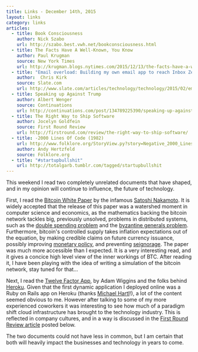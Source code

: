 ```yaml
---
title: Links - December 14th, 2015
layout: links
category: links
articles:
  - title: Book Consciousness
    author: Nick Szabo
    url: http://szabo.best.vwh.net/bookconsciousness.html
  - title: The Facts Have A Well-Known, You Know
    author: Paul Krugman
    source: New York Times
    url: http://krugman.blogs.nytimes.com/2015/12/13/the-facts-have-a-well-known-you-know/
  - title: "Email overload: Building my own email app to reach Inbox Zero."
    author:  Chris Kirk
    source: Slate.com
    url: http://www.slate.com/articles/technology/technology/2015/02/email_overload_building_my_own_email_app_to_reach_inbox_zero.html
  - title: Speaking up Against Trump
    author: Albert Wenger
    source: Continuations
    url: http://continuations.com/post/134789225390/speaking-up-against-trump
  - title: The Right Way to Ship Software
    author: Jocelyn Goldfein
    source: First Round Review
    url: http://firstround.com/review/the-right-way-to-ship-software/
  - title: -2000 Lines Of Code (1982)
    url: http://www.folklore.org/StoryView.py?story=Negative_2000_Lines_Of_Code.txt
    author: Andy Hertzfeld
    source: Folklore.org
  - title: "#startupbullshit"
    url: http://totalgarb.tumblr.com/tagged/startupbullshit
---
```


This weekend I read two completely unrelated documents that have shaped, and in my opinion will continue to influence, the future of technology.

First, I read the [Bitcoin White Paper](https://bitcoin.org/bitcoin.pdf) by the infamous [Satoshi Nakamoto](https://en.wikipedia.org/wiki/Satoshi_Nakamoto). It is widely accepted that the release of this paper was a watershed moment in computer science and economics, as the mathematics backing the bitcoin network tackles big, previously unsolved, problems in  distributed systems, such as the [double spending problem](https://en.bitcoin.it/wiki/Double-spending) and the [byzantine generals problem](https://en.wikipedia.org/wiki/Byzantine_fault_tolerance). Furthermore, bitcoin's controlled supply takes inflation expectations out of the equation, by making credible claims on future currency issuance, possibly improving [monetary policy](http://andolfatto.blogspot.com/2015/11/bitcoin-and-central-banking.html), and preventing [seignorage](https://en.wikipedia.org/wiki/Seigniorage). The paper was much more accessible than I expected. It is a very interesting read, and it gives a concice high level view of the inner workings of BTC. After reading it, I have been playing with the idea of writing a simulation of the bitcoin network, stay tuned for that...

Next, I read the [Twelve Factor App](http://12factor.net), by Adam Wiggins and the folks behind [Heroku](heroku.com). Given that the first dynamic application I deployed online was a Ruby on Rails app on Heroku (thanks [Michael Hartl](https://www.railstutorial.org/book)!), a lot of the content seemed obvious to me. However after talking to some of my more experienced coworkers it was interesting to see how much of a paradigm shift cloud infrastructure has brought to the technology industry. This is reflected in company cultures, and in a way is discussed in the [First Round Review article](http://firstround.com/review/the-right-way-to-ship-software/) posted below.

The two documents could not have less in common, but I am certain that both will heavily impact the businesses and technology in years to come.
